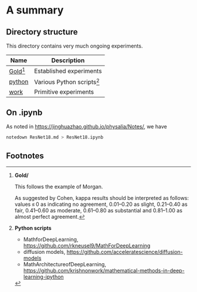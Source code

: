 # A summary

## Directory structure

This directory contains very much ongoing experiments.

Name | Description
-----|------------------------------------------
[Gold](Gold/)[^gold] | Established experiments
[python](python/) | Various Python scripts[^python]
[work](work/) | Primitive experiments

## On .ipynb

As noted in <https://jinghuazhao.github.io/physalia/Notes/>, we have

```bash
notedown ResNet18.md > ResNet18.ipynb
```

## Footnotes

[^gold]: **Gold/**

    This follows the example of Morgan.

    As suggested by Cohen, kappa results should be interpreted as follows: values ≤ 0 as indicating no agreement, 0.01–0.20 as slight, 0.21–0.40 as fair, 0.41–0.60 as moderate, 0.61–0.80 as substantial and 0.81–1.00 as almost perfect agreement.

[^python]: **Python scripts**

    - MathforDeepLearning, <https://github.com/rkneusel9/MathForDeepLearning>
    - diffusion models, <https://github.com/acceleratescience/diffusion-models>
    - MathArchitectureofDeepLearning, <https://github.com/krishnonwork/mathematical-methods-in-deep-learning-ipython>

[^url]: **URLs**

    - iris, <https://archive.ics.uci.edu/static/public/53/iris.zip>
    - Land use, <http://weegee.vision.ucmerced.edu/datasets/UCMerced_LandUse.zip>
